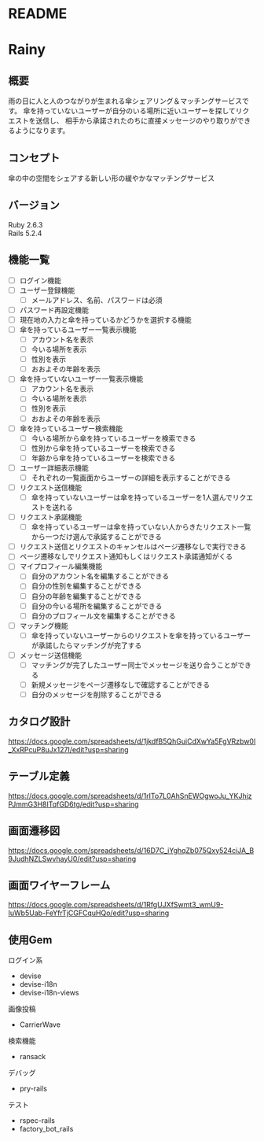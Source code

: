 # README

# Rainy

## 概要
雨の日に人と人のつながりが生まれる傘シェアリング＆マッチングサービスです。
傘を持っていないユーザーが自分のいる場所に近いユーザーを探してリクエストを送信し、
相手から承諾されたのちに直接メッセージのやり取りができるようになります。

## コンセプト
傘の中の空間をシェアする新しい形の緩やかなマッチングサービス

## バージョン
Ruby 2.6.3  
Rails 5.2.4

## 機能一覧
- [ ] ログイン機能
- [ ] ユーザー登録機能
  - [ ] メールアドレス、名前、パスワードは必須
- [ ] パスワード再設定機能
- [ ] 現在地の入力と傘を持っているかどうかを選択する機能
- [ ] 傘を持っているユーザー一覧表示機能
  - [ ] アカウント名を表示
  - [ ] 今いる場所を表示
  - [ ] 性別を表示
  - [ ] おおよその年齢を表示 
- [ ] 傘を持っていないユーザー一覧表示機能
  - [ ] アカウント名を表示
  - [ ] 今いる場所を表示
  - [ ] 性別を表示
  - [ ] おおよその年齢を表示
- [ ] 傘を持っているユーザー検索機能
  - [ ] 今いる場所から傘を持っているユーザーを検索できる
  - [ ] 性別から傘を持っているユーザーを検索できる
  - [ ] 年齢から傘を持っているユーザーを検索できる
- [ ] ユーザー詳細表示機能
  - [ ] それぞれの一覧画面からユーザーの詳細を表示することができる
- [ ] リクエスト送信機能
  - [ ] 傘を持っていないユーザーは傘を持っているユーザーを1人選んでリクエストを送れる
- [ ] リクエスト承諾機能
  - [ ] 傘を持っているユーザーは傘を持っていない人からきたリクエスト一覧から一つだけ選んで承諾することができる
- [ ] リクエスト送信とリクエストのキャンセルはページ遷移なしで実行できる
- [ ] ページ遷移なしでリクエスト通知もしくはリクエスト承諾通知がくる
- [ ] マイプロフィール編集機能
  - [ ] 自分のアカウント名を編集することができる
  - [ ] 自分の性別を編集することができる
  - [ ] 自分の年齢を編集することができる
  - [ ] 自分の今いる場所を編集することができる
  - [ ] 自分のプロフィール文を編集することができる
- [ ] マッチング機能
  - [ ] 傘を持っていないユーザーからのリクエストを傘を持っているユーザーが承諾したらマッチングが完了する
- [ ] メッセージ送信機能
  - [ ] マッチングが完了したユーザー同士でメッセージを送り合うことができる
  - [ ] 新規メッセージをページ遷移なしで確認することができる
  - [ ] 自分のメッセージを削除することができる

## カタログ設計
https://docs.google.com/spreadsheets/d/1jkdfB5QhGuiCdXwYa5FgVRzbw0I_XxRPcuP8uJx127I/edit?usp=sharing

## テーブル定義
https://docs.google.com/spreadsheets/d/1rITo7L0AhSnEWOgwoJu_YKJhjzPJmmG3H8ITqfGD6tg/edit?usp=sharing

## 画面遷移図
https://docs.google.com/spreadsheets/d/16D7C_iYghqZb075Qxy524ciJA_B9JudhNZLSwvhayU0/edit?usp=sharing

## 画面ワイヤーフレーム
https://docs.google.com/spreadsheets/d/1RfgUJXfSwmt3_wmU9-IuWb5Uab-FeYfrTjCGFCquHQo/edit?usp=sharing

## 使用Gem
ログイン系
* devise
* devise-i18n
* devise-i18n-views

画像投稿
* CarrierWave

検索機能
* ransack

デバッグ
* pry-rails

テスト
* rspec-rails
* factory_bot_rails

